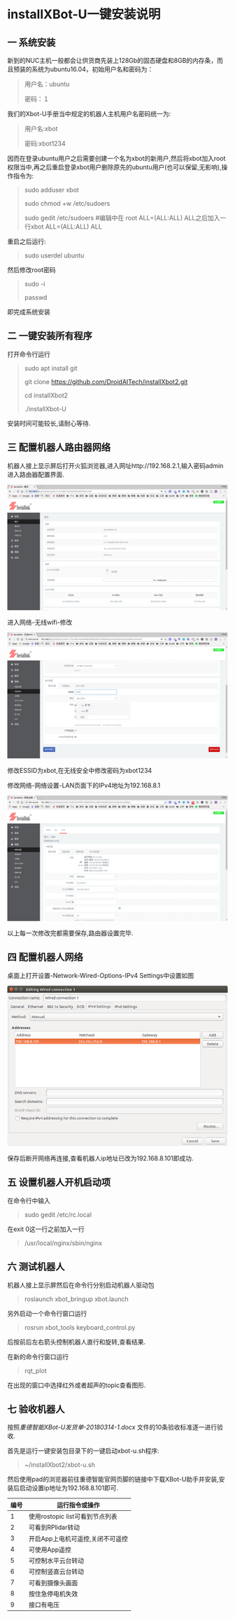# installXBot-U一键安装说明
## 一 系统安装

新到的NUC主机一般都会让供货商先装上128Gb的固态硬盘和8GB的内存条，而且预装的系统为ubuntu16.04，初始用户名和密码为：

> 用户名：ubuntu　
>
> 密码：１

我们的Xbot-U手册当中规定的机器人主机用户名密码统一为:

> 用户名:xbot
>
> 密码:xbot1234

因而在登录ubuntu用户之后需要创建一个名为xbot的新用户,然后将xbot加入root权限当中,再之后重启登录xbot用户删除原先的ubuntu用户(也可以保留,无影响),操作指令为:

> sudo adduser xbot
>
> sudo  chmod +w /etc/sudoers
>
> sudo gedit /etc/sudoers  #编辑中在 root    ALL=(ALL:ALL) ALL之后加入一行xbot    ALL=(ALL:ALL) ALL

重启之后运行:

> sudo userdel ubuntu

然后修改root密码

> sudo -i
>
> passwd

即完成系统安装

## 二 一键安装所有程序

打开命令行运行

> sudo apt install git
>
> git clone https://github.com/DroidAITech/installXbot2.git
>
> cd installXbot2
>
> ./installXbot-U

安装时间可能较长,请耐心等待.

## 三 配置机器人路由器网络

机器人接上显示屏后打开火狐浏览器,进入网址http://192.168.2.1,输入密码admin进入路由器配置界面.

![](img/router-1.png)

进入网络-无线wifi-修改

![](img/router-2.png)

修改ESSID为xbot,在无线安全中修改密码为xbot1234

修改网络-网络设置-LAN页面下的IPv4地址为192.168.8.1

![](img/router-3.png)

以上每一次修改完都需要保存,路由器设置完毕.

## 四 配置机器人网络

桌面上打开设置-Network-Wired-Options-IPv4 Settings中设置如图

![](img/pc-net.png)

保存后断开网络再连接,查看机器人ip地址已改为192.168.8.101即成功.

## 五 设置机器人开机启动项

在命令行中输入

> sudo gedit /etc/rc.local

在exit 0这一行之前加入一行

> /usr/local/nginx/sbin/nginx



## 六 测试机器人

机器人接上显示屏然后在命令行分别启动机器人驱动包

> roslaunch xbot_bringup xbot.launch

另外启动一个命令行窗口运行

> rosrun xbot_tools keyboard_control.py

后按前后左右箭头控制机器人直行和旋转,查看结果.

在新的命令行窗口运行

> rqt_plot

在出现的窗口中选择红外或者超声的topic查看图形.

## 七 验收机器人

按照*重德智能XBot-U发货单-20180314-1.docx* 文件的10条验收标准逐一进行验收.

首先是运行一键安装包目录下的一键启动xbot-u.sh程序:

> ~/installXbot2/xbot-u.sh

然后使用pad的浏览器前往重德智能官网页脚的链接中下载XBot-U助手并安装,安装后启动设置ip地址为192.168.8.101即可.

| 编号   | 运行指令或操作                |
| ---- | ---------------------- |
| 1    | 使用rostopic list可看到节点列表 |
| 2    | 可看到RPlidar转动           |
| 3    | 开启App上电机可遥控,关闭不可遥控     |
| 4    | 可使用App遥控               |
| 5    | 可控制水平云台转动              |
| 6    | 可控制竖直云台转动              |
| 7    | 可看到摄像头画面               |
| 8    | 按住急停电机失效               |
| 9    | 接口有电压                  |

